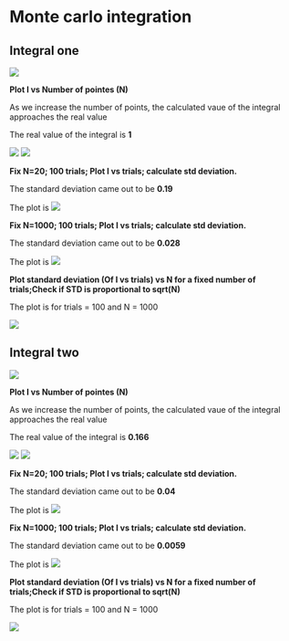 # Monte carlo integration

## Integral one

![](./images1/integral.png)

**Plot I vs Number of pointes (N)**

As we increase the number of points, the calculated vaue of the integral approaches the real value

The real value of the integral is **1**

![](./images1/I_vs_N1.png)
![](./images1/I_vs_N2.png)

**Fix N=20; 100 trials; Plot I vs trials; calculate std deviation.**

The standard deviation came out to be **0.19**

The plot is
![](./images1/2_0p19910.png)


**Fix N=1000; 100 trials; Plot I vs trials; calculate std deviation.**

The standard deviation came out to be **0.028**

The plot is
![](./images1/3_0p02830.png)


**Plot standard deviation (Of I vs trials) vs N for a fixed number of trials;Check if STD is proportional to sqrt(N)**

The plot is for trials = 100 and N = 1000

![](./images1/4_100_1000.png)




## Integral two
![](./images2/integral.png)

**Plot I vs Number of pointes (N)**

As we increase the number of points, the calculated vaue of the integral approaches the real value

The real value of the integral is **0.166**

![](./images2/I_vs_N1.png)
![](./images2/I_vs_N2.png)

**Fix N=20; 100 trials; Plot I vs trials; calculate std deviation.**

The standard deviation came out to be **0.04**

The plot is
![](./images2/2_0p0432.png)


**Fix N=1000; 100 trials; Plot I vs trials; calculate std deviation.**

The standard deviation came out to be **0.0059**

The plot is
![](./images2/3_0p0059.png)


**Plot standard deviation (Of I vs trials) vs N for a fixed number of trials;Check if STD is proportional to sqrt(N)**

The plot is for trials = 100 and N = 1000

![](./images2/4_100_1000.png)